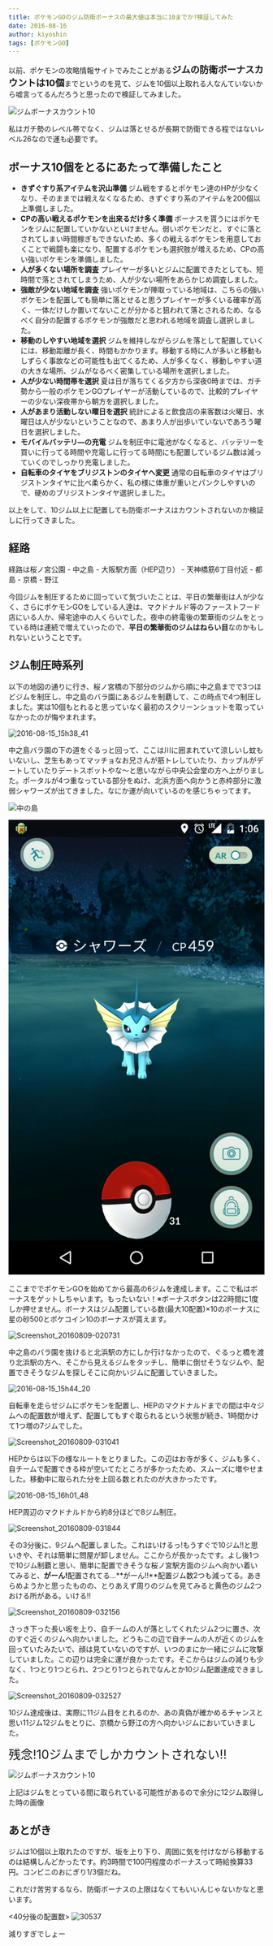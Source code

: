 ```yaml
---
title: ポケモンGOのジム防衛ボーナスの最大値は本当に10までか?検証してみた
date: 2016-08-16
author: kiyoshin
tags: [ポケモンGO]
---
```


以前、ポケモンの攻略情報サイトでみたことがある<span style="font-size:18px;">**ジムの防衛ボーナスカウントは10個**</span>までというのを見て、ジムを10個以上取れる人なんていないから嘘言ってるんだろうと思ったので検証してみました。

![ジムボーナスカウント10](images/pokemongo-gym-10count-1.jpg)

私はガチ勢のレベル帯でなく、ジムは落とせるが長期で防衛できる程ではないレベル26なので運も必要です。

## ボーナス10個をとるにあたって準備したこと
* **きずぐすり系アイテムを沢山準備**
ジム戦をするとポケモン達のHPが少なくなり、そのままでは戦えなくなるため、きずぐすり系のアイテムを200個以上準備しました。
* **CPの高い戦えるポケモンを出来るだけ多く準備**
ボーナスを貰うにはポケモンをジムに配置していかないといけません。弱いポケモンだと、すぐに落とされてしまい時間稼ぎもできないため、多くの戦えるポケモンを用意しておくことで戦闘も楽になり、配置するポケモンも選択肢が増えるため、CPの高い強いポケモンを準備しました。
* **人が多くない場所を調査**
プレイヤーが多いとジムに配置できたとしても、短時間で落とされてしまうため、人が少ない場所をあらかじめ調査しました。
* **強敵が少ない地域を調査**
強いポケモンが陣取っている地域は、こちらの強いポケモンを配置しても簡単に落とせると思うプレイヤーが多くいる確率が高く、一体だけしか置いてないことが分かると狙われて落とされるため、なるべく自分の配置するポケモンが強敵だと思われる地域を調査し選択しました。
* **移動のしやすい地域を選択**
ジムを維持しながらジムを落として配置していくには、移動距離が長く、時間もかかります。移動する時に人が多いと移動もしずらく事故などの可能性も出てくるため、人が多くなく、移動しやすい道の大きな場所、ジムがなるべく密集している場所を選択しました。
* **人が少ない時間帯を選択**
夏は日が落ちてくる夕方から深夜0時までは、ガチ勢から一般のポケモンGOプレイヤーが活動しているので、比較的プレイヤーの少ない深夜帯から朝方を選択しました。
* **人があまり活動しない曜日を選択**
統計によると飲食店の来客数は火曜日、水曜日は人が少ないということなので、あまり人が出歩いていないであろう曜日を選択しました。
* **モバイルバッテリ—の充電**
ジムを制圧中に電池がなくなると、バッテリーを買いに行ってる時間や充電しに行ってる時間にも配置しているジム数は減っていくのでしっかり充電しました。
* **自転車のタイヤをブリジストンのタイヤへ変更**
通常の自転車のタイヤはブリジストンタイヤに比べ柔らかく、私の様に体重が重いとパンクしやすいので、硬めのブリジストンタイヤ選択しました。

以上をして、10ジム以上に配置しても防衛ボーナスはカウントされないのか検証しに行ってきました。

## 経路
経路は桜ノ宮公園 - 中之島 - 大阪駅方面（HEP辺り） - 天神橋筋6丁目付近 - 都島 - 京橋 - 野江

今回ジムを制圧するために回っていて気づいたことは、平日の繁華街は人が少なく、さらにポケモンGOをしている人達は、マクドナルド等のファーストフード店にいる人か、帰宅途中の人くらいでした。夜中の終電後の繁華街のジムをとっている時は連続で増えていったので、**平日の繁華街のジムはねらい目**なのかもしれないということです。

## ジム制圧時系列
以下の地図の通りに行き、桜ノ宮橋の下部分のジムから順に中之島までで3つほどジムを制圧し、中之島のバラ園にあるジムを制覇して、この時点で4つ制圧しました。実は10個もとれると思っていなく最初のスクリーンショットを取っていなかったのが悔やまれます。

![2016-08-15_15h38_41](images/pokemongo-gym-10count-2.png)

中之島バラ園の下の道をぐるっと回って、ここは川に囲まれていて涼しいし蚊もいないし、芝生もあってマッチョなお兄さんが筋トレしていたり、カップルがデートしていたりデートスポットやな～と思いながら中央公会堂の方へ上がりました。ポータルが4つ重なっている部分をぬけ、北浜方面へ向かうと赤枠部分に激弱シャワーズが出てきました。なにか運が向いているのを感じちゃってます。

![中の島](images/pokemongo-gym-10count-3.png)

![旅の始まり](images/pokemongo-gym-10count-4.jpg)

ここまででポケモンGOを始めてから最高の6ジムを達成します。ここで私はボーナスをゲットしちゃいます。もったいない！※ボーナスボタンは22時間に1度しか押せません。ボーナスはジム配置している数(最大10配置)×10のボーナスに星の砂500とポケコイン10のボーナスが貰えます。

![Screenshot_20160809-020731](images/pokemongo-gym-10count-5.jpg)

中之島のバラ園を抜けると北浜駅の方にしか行けなかったので、ぐるっと橋を渡り北浜駅の方へ、そこから見えるジムをタッチし、簡単に倒せそうなジムや、配置できそうなジムを探しそこに向かいジムに配置していきました。

![2016-08-15_15h44_20](images/pokemongo-gym-10count-6.png)

自転車を走らせジムにポケモンを配置し、HEPのマクドナルドまでの間は中々ジムへの配置数が増えず、配置してもすぐ取られるという状態が続き、1時間かけて1つ増の7ジムでした。

![Screenshot_20160809-031041](images/pokemongo-gym-10count-7.jpg)

HEPからは以下の様なルートをとりました。この辺はお寺が多く、ジムも多く、自チームで配置できる枠が空いてたところが多かったため、スムーズに増やせました。移動中に取られた分を上回る数とれたのが大きかったです。

![2016-08-15_16h01_48](images/pokemongo-gym-10count-8.png)

HEP周辺のマクドナルドから約8分ほどで8ジム制圧。

![Screenshot_20160809-031844](images/pokemongo-gym-10count-9.jpg)

その3分後に、9ジムへ配置しました。これはいけるっ!もうすぐで10ジム!!と思いきや、それは簡単に問屋が卸しません。ここからが長かったです。よし後1つで10ジム制覇と思い、簡単に配置できそうな桜ノ宮駅方面のジムへ向かい着いてみると、<span style="font-size:16;">**がーん!**</span>配置されてる…**がーん!!**配置ジム数2つも減ってる。あきらめようかと思ったものの、とりあえず周りのジムを見てみると黄色のジム2つおける所がある。いける!!

![Screenshot_20160809-032156](images/pokemongo-gym-10count-10.jpg)

さっき下った長い坂を上り、自チームの人が落としてくれたジム2つに置き、次のすぐ近くのジムへ向かいました。どうもこの辺で自チームの人が近くのジムを回っていたみたいで、顔は見ていないのですが、いつのまにか一緒にジムに攻撃していました。この辺りは完全に運が良かったです。そこからはジムの減りも少なく、1つとり1つとられ、2つとり1つとられでなんとか10ジム配置達成できました。

![Screenshot_20160809-032527](images/pokemongo-gym-10count-11.jpg)

10ジム達成後は、実際に11ジム目をとれるのか、あの真偽が確かめるチャンスと思い11ジム12ジムをとりに、京橋から野江の方へ向かいジムにおいていきました。

<span style="font-size:24px;">残念!10ジムまでしかカウントされない!!</span>

![ジムボーナスカウント10](images/pokemongo-gym-10count-1.jpg)

上記はジムをとっている間に取られている可能性があるので余分に12ジム取得した時の画像
## あとがき
ジムは10個以上取れたのですが、坂を上り下り、周囲に気を付けながら移動するのは結構しんどかったです。約3時間で100円程度のボーナスって時給換算33円。コンビニのおにぎり1/3個だね。

これだけ苦労するなら、防衛ボーナスの上限はなくてもいいんじゃないかなと思います。

<40分後の配置数>
![30537](images/pokemongo-gym-10count-12.jpg)

減りすぎでしょー
